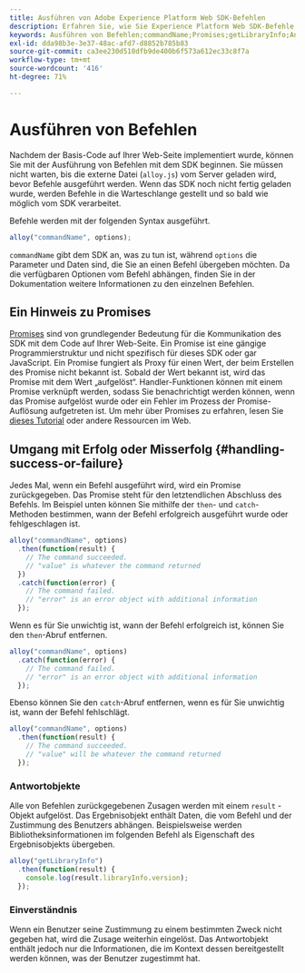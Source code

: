 ```yaml
---
title: Ausführen von Adobe Experience Platform Web SDK-Befehlen
description: Erfahren Sie, wie Sie Experience Platform Web SDK-Befehle ausführen
keywords: Ausführen von Befehlen;commandName;Promises;getLibraryInfo;Antwortobjekte;Zustimmung;
exl-id: dda98b3e-3e37-48ac-afd7-d8852b785b83
source-git-commit: ca3ee230d510dfb9de400b6f573a612ec33c8f7a
workflow-type: tm+mt
source-wordcount: '416'
ht-degree: 71%

---
```


# Ausführen von Befehlen


Nachdem der Basis-Code auf Ihrer Web-Seite implementiert wurde, können Sie mit der Ausführung von Befehlen mit dem SDK beginnen. Sie müssen nicht warten, bis die externe Datei (`alloy.js`) vom Server geladen wird, bevor Befehle ausgeführt werden. Wenn das SDK noch nicht fertig geladen wurde, werden Befehle in die Warteschlange gestellt und so bald wie möglich vom SDK verarbeitet.

Befehle werden mit der folgenden Syntax ausgeführt.

```javascript
alloy("commandName", options);
```

`commandName` gibt dem SDK an, was zu tun ist, während `options` die Parameter und Daten sind, die Sie an einen Befehl übergeben möchten. Da die verfügbaren Optionen vom Befehl abhängen, finden Sie in der Dokumentation weitere Informationen zu den einzelnen Befehlen.

## Ein Hinweis zu Promises

[Promises](https://developer.mozilla.org/de-DE/docs/Web/JavaScript/Reference/Global_Objects/Promise) sind von grundlegender Bedeutung für die Kommunikation des SDK mit dem Code auf Ihrer Web-Seite. Ein Promise ist eine gängige Programmierstruktur und nicht spezifisch für dieses SDK oder gar JavaScript. Ein Promise fungiert als Proxy für einen Wert, der beim Erstellen des Promise nicht bekannt ist. Sobald der Wert bekannt ist, wird das Promise mit dem Wert „aufgelöst“. Handler-Funktionen können mit einem Promise verknüpft werden, sodass Sie benachrichtigt werden können, wenn das Promise aufgelöst wurde oder ein Fehler im Prozess der Promise-Auflösung aufgetreten ist. Um mehr über Promises zu erfahren, lesen Sie [dieses Tutorial](https://javascript.info/promise-basics) oder andere Ressourcen im Web.

## Umgang mit Erfolg oder Misserfolg {#handling-success-or-failure}

Jedes Mal, wenn ein Befehl ausgeführt wird, wird ein Promise zurückgegeben. Das Promise steht für den letztendlichen Abschluss des Befehls. Im Beispiel unten können Sie mithilfe der `then`- und `catch`-Methoden bestimmen, wann der Befehl erfolgreich ausgeführt wurde oder fehlgeschlagen ist.

```javascript
alloy("commandName", options)
  .then(function(result) {
    // The command succeeded.
    // "value" is whatever the command returned
  })
  .catch(function(error) {
    // The command failed.
    // "error" is an error object with additional information
  });
```

Wenn es für Sie unwichtig ist, wann der Befehl erfolgreich ist, können Sie den `then`-Abruf entfernen.

```javascript
alloy("commandName", options)
  .catch(function(error) {
    // The command failed.
    // "error" is an error object with additional information
  });
```

Ebenso können Sie den `catch`-Abruf entfernen, wenn es für Sie unwichtig ist, wann der Befehl fehlschlägt.

```javascript
alloy("commandName", options)
  .then(function(result) {
    // The command succeeded.
    // "value" will be whatever the command returned
  });
```

### Antwortobjekte

Alle von Befehlen zurückgegebenen Zusagen werden mit einem `result` -Objekt aufgelöst. Das Ergebnisobjekt enthält Daten, die vom Befehl und der Zustimmung des Benutzers abhängen. Beispielsweise werden Bibliotheksinformationen im folgenden Befehl als Eigenschaft des Ergebnisobjekts übergeben.

```js
alloy("getLibraryInfo")
  .then(function(result) {
    console.log(result.libraryInfo.version);
  });
```

### Einverständnis

Wenn ein Benutzer seine Zustimmung zu einem bestimmten Zweck nicht gegeben hat, wird die Zusage weiterhin eingelöst. Das Antwortobjekt enthält jedoch nur die Informationen, die im Kontext dessen bereitgestellt werden können, was der Benutzer zugestimmt hat.
